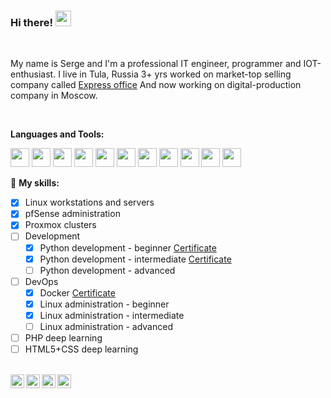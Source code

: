 ### Hi there! <img src="https://media.giphy.com/media/hvRJCLFzcasrR4ia7z/giphy.gif" width="25px">
<br />

My name is Serge and I'm a professional IT engineer, programmer and IOT-enthusiast.
I live in Tula, Russia 3+ yrs worked on market-top selling company called [Express office](https://www.express-office.ru)
And now working on digital-production company in Moscow.

<br />

<!--img align="right" alt="GIF" src="https://avatars.githubusercontent.com/u/62348583?s=400&u=7a3327354f27817964a4d7b754381ec64b9d672d&v=4" width="400" height="400" /-->
  
**Languages and Tools:**

<img height="30" src="https://cdn.simpleicons.org/linux/white"> <img height="30" src="https://cdn.simpleicons.org/yandexcloud/white"> 
<img height="30" src="https://cdn.simpleicons.org/github/white"> <img height="30" src="https://cdn.simpleicons.org/gitlab/white"> 
<img height="30" src="https://cdn.simpleicons.org/html5/white"> 
<img height="30" src="https://cdn.simpleicons.org/php/white"> 
<img height="30" src="https://cdn.simpleicons.org/python/white"> 
<img height="30" src="https://cdn.simpleicons.org/proxmox/white"> 
<img height="30" src="https://cdn.simpleicons.org/pfsense/white"> 
<img height="30" src="https://cdn.simpleicons.org/wireguard/white"> 
<img height="30" src="https://cdn.simpleicons.org/openvpn/white"> 

🚧 **My skills:**
<!-- TODO-IST:START -->
* [x] Linux workstations and servers
* [x] pfSense administration
* [x] Proxmox clusters
* [ ] Development
  * [x] Python development - beginner [Certificate](certs/Python_dev_01_skillbox.pdf)
  * [x] Python development - intermediate [Certificate](certs/Python_dev_02_skillbox.png)
  * [ ] Python development - advanced
* [ ] DevOps
  * [x] Docker [Certificate](certs/Devops_Docker_Skillbox.jpeg)
  * [x] Linux administration - beginner
  * [x] Linux administration - intermediate
  * [ ] Linux administration - advanced
* [ ] PHP deep learning
* [ ] HTML5+CSS deep learning
<!-- TODO-IST:END -->

<br />

<a href="https://vk.com/phantomcat71">
  <img align="left" alt="ВК" width="22px" src="https://cdn.simpleicons.org/vk/white" />
</a>
<a href="https://twitter.com/phantomcat71">
  <img align="left" alt="X (ex-Twitter)" width="22px" src="https://cdn.simpleicons.org/x/white" />
</a>
<a href="https://t.me/phantomcat71">
  <img align="left" alt="My Telegram" width="22px" src="https://cdn.simpleicons.org/telegram/white" />
</a>
<a href="https://www.instagram.com/phantomcat71">
  <img align="left" alt="Instagram" width="22px" src="https://cdn.simpleicons.org/instagram/white" />
</a>

<!--
**PhantomCat/PhantomCat** is a ✨ _special_ ✨ repository because its `README.md` (this file) appears on your GitHub profile.

Here are some ideas to get you started:

- 🔭 I’m currently working on ...
- 🌱 I’m currently learning ...
- 👯 I’m looking to collaborate on ...
- 🤔 I’m looking for help with ...
- 💬 Ask me about ...
- 📫 How to reach me: ...
- 😄 Pronouns: ...
- ⚡ Fun fact: ...
-->

